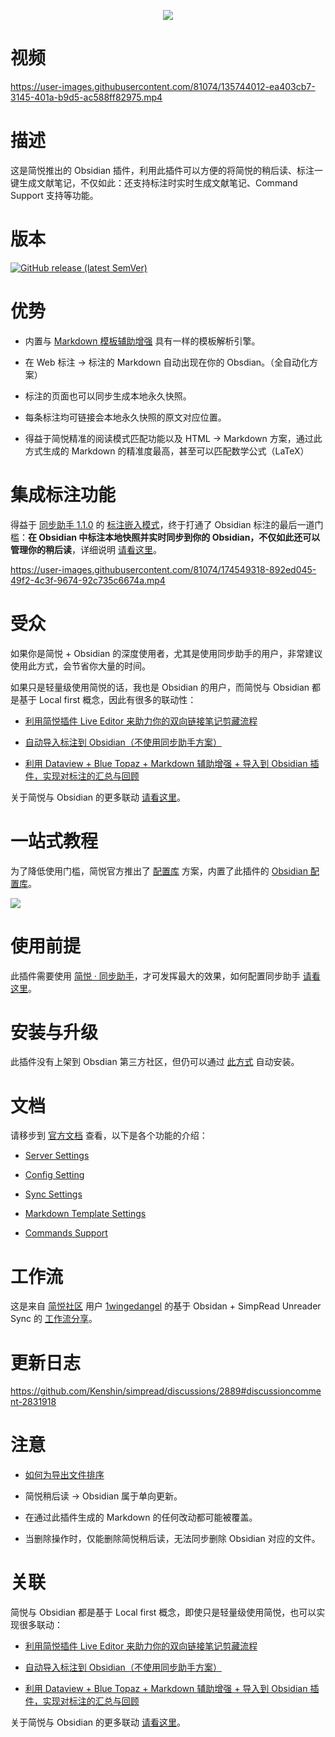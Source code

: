 <p align="center">
   <img src="https://user-images.githubusercontent.com/81074/170913930-f01e91fe-0d65-4bf7-b0da-38248989f1e6.png" />
</p>

# 视频

https://user-images.githubusercontent.com/81074/135744012-ea403cb7-3145-401a-b9d5-ac588ff82975.mp4

# 描述

这是简悦推出的 Obsidian 插件，利用此插件可以方便的将简悦的稍后读、标注一键生成文献笔记，不仅如此：还支持标注时实时生成文献笔记、Command Support 支持等功能。

# 版本

[![GitHub release (latest SemVer)](https://img.shields.io/github/v/release/kenshin/simpread-obsidian-plugin?style=for-the-badge)](https://github.com/kenshin/simpread-obsidian-plugin/releases/latest)

# 优势

- 内置与 [Markdown 模板辅助增强](https://github.com/Kenshin/simpread/discussions/3725) 具有一样的模板解析引擎。

- 在 Web 标注 → 标注的 Markdown 自动出现在你的 Obsdian。（全自动化方案）

- 标注的页面也可以同步生成本地永久快照。

- 每条标注均可链接会本地永久快照的原文对应位置。

- 得益于简悦精准的阅读模式匹配功能以及 HTML → Markdown 方案，通过此方式生成的 Markdown 的精准度最高，甚至可以匹配数学公式（LaTeX）

# 集成标注功能

得益于 [同步助手 1.1.0](https://github.com/Kenshin/simpread/discussions/4049#discussioncomment-2982511) 的 [标注嵌入模式](https://github.com/Kenshin/simpread/discussions/4070)，终于打通了 Obsidian 标注的最后一道门槛：**在 Obsidian 中标注本地快照并实时同步到你的 Obsidian，不仅如此还可以管理你的稍后读**，详细说明 [请看这里](https://github.com/Kenshin/simpread/discussions/2889#discussioncomment-2983691)。

https://user-images.githubusercontent.com/81074/174549318-892ed045-49f2-4c3f-9674-92c735c6674a.mp4

# 受众

如果你是简悦 + Obsidian 的深度使用者，尤其是使用同步助手的用户，非常建议使用此方式，会节省你大量的时间。

如果只是轻量级使用简悦的话，我也是 Obsidian 的用户，而简悦与 Obsidian 都是基于 Local first 概念，因此有很多的联动性：

- [利用简悦插件 Live Editor 来助力你的双向链接笔记剪藏流程](https://zhuanlan.zhihu.com/p/412710060)

- [自动导入标注到 Obsidian（不使用同步助手方案）](https://github.com/Kenshin/simpread/discussions/3932)

- [利用 Dataview + Blue Topaz + Markdown 辅助增强 + 导入到 Obsidian 插件，实现对标注的汇总与回顾](https://github.com/Kenshin/simpread/discussions/3807)

关于简悦与 Obsidian 的更多联动 [请看这里](https://github.com/Kenshin/simpread/discussions?discussions_q=label%3Aobsidian)。

# 一站式教程

为了降低使用门槛，简悦官方推出了 [配置库](https://github.com/Kenshin/simpread/discussions/4531) 方案，内置了此插件的 [Obsidian 配置库](https://github.com/Kenshin/simpread/discussions/4531#discussioncomment-3844881)。

![](https://user-images.githubusercontent.com/81074/195000268-f6af3191-8a92-4f1c-ab6c-7a0abe8edcca.png)

# 使用前提

此插件需要使用 [简悦 · 同步助手](http://ksria.com/simpread/docs/#/Sync)，才可发挥最大的效果，如何配置同步助手 [请看这里](https://kb.simpread.pro/#/page/配置同步助手)。

# 安装与升级

此插件没有上架到 Obsdian 第三方社区，但仍可以通过 [此方式](https://github.com/Kenshin/simpread/discussions/2889#discussioncomment-2831907) 自动安装。

# 文档

请移步到 [官方文档](https://github.com/Kenshin/simpread/discussions/2889) 查看，以下是各个功能的介绍：

- [Server Settings](https://github.com/Kenshin/simpread/discussions/2889#discussioncomment-1388527)

- [Config Setting](https://github.com/Kenshin/simpread/discussions/2889#discussioncomment-1389535)

- [Sync Settings](https://github.com/Kenshin/simpread/discussions/2889#discussioncomment-1393730)

- [Markdown Template Settings](https://github.com/Kenshin/simpread/discussions/2889#discussioncomment-1420516)

- [Commands Support](https://github.com/Kenshin/simpread/discussions/2889#discussioncomment-1420517)

# 工作流

这是来自 [简悦社区](https://t.me/simpread) 用户 [1wingedangel](https://github.com/1wingedangel) 的基于 Obsidan + SimpRead Unreader Sync 的 [工作流分享](https://github.com/Kenshin/simpread/discussions/3999)。

# 更新日志

https://github.com/Kenshin/simpread/discussions/2889#discussioncomment-2831918

# 注意

- [如何为导出文件排序](https://github.com/Kenshin/simpread/discussions/2889#discussioncomment-2831914)

- 简悦稍后读 → Obsidian 属于单向更新。

- 在通过此插件生成的 Markdown 的任何改动都可能被覆盖。

- 当删除操作时，仅能删除简悦稍后读，无法同步删除 Obsidian 对应的文件。

# 关联

简悦与 Obsidian 都是基于 Local first 概念，即使只是轻量级使用简悦，也可以实现很多联动：

- [利用简悦插件 Live Editor 来助力你的双向链接笔记剪藏流程](https://zhuanlan.zhihu.com/p/412710060)

- [自动导入标注到 Obsidian（不使用同步助手方案）](https://github.com/Kenshin/simpread/discussions/3932)

- [利用 Dataview + Blue Topaz + Markdown 辅助增强 + 导入到 Obsidian 插件，实现对标注的汇总与回顾](https://github.com/Kenshin/simpread/discussions/3807)

关于简悦与 Obsidian 的更多联动 [请看这里](https://github.com/Kenshin/simpread/discussions?discussions_q=label%3Aobsidian)。